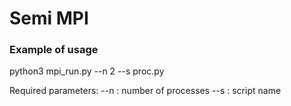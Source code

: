 # Semi MPI

### Example of usage
python3 mpi_run.py --n 2 --s proc.py

Required parameters:
--n : number of processes
--s : script name
